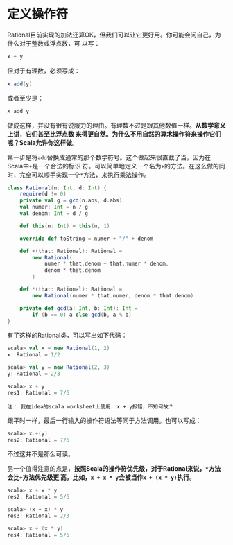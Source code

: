 定义操作符
================================================================================
Rational目前实现的加法还算OK，但我们可以让它更好用。你可能会问自己，为什么对于整数或浮点数，可
以写：
```scala
x + y
```
但对于有理数，必须写成：
```scala
x.add(y)
```
或者至少是：
```scala
x add y
```
做成这样，并没有很有说服力的理由。有理数不过是跟其他数值一样。**从数学意义上讲，它们甚至比浮点数
来得更自然。为什么不用自然的算术操作符来操作它们呢？Scala允许你这样做**。

第一步是将`add`替换成通常的那个数学符号。这个做起来很直截了当，因为在Scala中`+`是一个合法的标识
符。可以简单地定义一个名为`+`的方法。在这么做的同时，完全可以顺手实现一个`*`方法，来执行乘法操作。
```scala
class Rational(n: Int, d: Int) {
	require(d != 0)
	private val g = gcd(n.abs, d.abs)
	val numer: Int = n / g
	val denom: Int = d / g

	def this(n: Int) = this(n, 1)

	override def toString = numer + "/" + denom

	def +(that: Rational): Rational =
		new Rational(
			numer * that.denom + that.numer * denom,
			denom * that.denom
		)

	def *(that: Rational): Rational =
		new Rational(numer * that.numer, denom * that.denom)

	private def gcd(a: Int, b: Int): Int =
		if (b == 0) a else gcd(b, a % b)
}
```
有了这样的Rational类，可以写出如下代码：
```scala
scala> val x = new Rational(1, 2)
x: Rational = 1/2

scala> val y = new Rational(2, 3)
y: Rational = 2/3

scala> x + y
res1: Rational = 7/6
```
```
注： 我在idea的scala worksheet上使用: x + y报错，不知何故？
```
跟平时一样，最后一行输入的操作符语法等同于方法调用。也可以写成：
```scala
scala> x.+(y)
res2: Rational = 7/6
```
不过这并不是那么可读。

另一个值得注意的点是，**按照Scala的操作符优先级，对于Rational来说，`*`方法会比`+`方法优先级更
高。比如，`x + x * y`会被当作`x + (x * y)`执行**。
```scala
scala> x + x * y
res2: Rational = 5/6

scala> (x + x) * y
res3: Rational = 2/3

scala> x + (x * y)
res4: Rational = 5/6
```